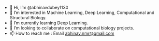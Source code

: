- 👋 Hi, I’m @abhinavdubey1130
- 👀 I’m interested in Machine Learning, Deep Learning, Computational and Structural Biology. 
- 🌱 I’m currently learning Deep Learning.
- 💞️ I’m looking to collaborate on computational biology projects.
- 📫 How to reach me : Email abhinav.nmr@gmail.com

<!---
abhinavdubey1130/abhinavdubey1130 is a ✨ special ✨ repository because its `README.md` (this file) appears on your GitHub profile.
You can click the Preview link to take a look at your changes.
--->
